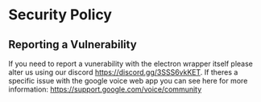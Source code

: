 # Security Policy

## Reporting a Vulnerability

If you need to report a vunerability with the electron wrapper itself please alter us using our discord https://discord.gg/3SSS6vkKET. If theres a specific issue with the google voice web app you can see here for more information: https://support.google.com/voice/community
